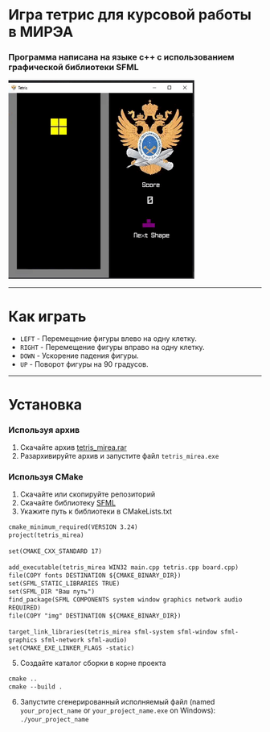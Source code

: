 # Игра тетрис для курсовой работы в МИРЭА
### Программа написана на языке с++ с использованием графической библиотеки SFML
![screen-gif](./tetris.gif)
____
# Как играть
- `LEFT` - Перемещение фигуры влево на одну клетку.
- `RIGHT` - Перемещение фигуры вправо на одну клетку.
- `DOWN` - Ускорение падения фигуры.
- `UP` - Поворот фигуры на 90 градусов.
____
# Установка
### Используя архив
1. Скачайте архив [tetris_mirea.rar](https://github.com/kripistor/tetris_mirea/blob/master/tetris_mirea.rar)
2. Разархивируйте архив и запустите файл `tetris_mirea.exe`
### Используя CMake
1. Скачайте или скопируйте репозиторий
2. Скачайте библиотеку [SFML](https://www.sfml-dev.org/download/sfml/2.5.1/)
3. Укажите путь к библиотеки в CMakeLists.txt
```
cmake_minimum_required(VERSION 3.24)
project(tetris_mirea)

set(CMAKE_CXX_STANDARD 17)

add_executable(tetris_mirea WIN32 main.cpp tetris.cpp board.cpp)
file(COPY fonts DESTINATION ${CMAKE_BINARY_DIR})
set(SFML_STATIC_LIBRARIES TRUE)
set(SFML_DIR "Ваш путь")
find_package(SFML COMPONENTS system window graphics network audio REQUIRED)
file(COPY "img" DESTINATION ${CMAKE_BINARY_DIR})

target_link_libraries(tetris_mirea sfml-system sfml-window sfml-graphics sfml-network sfml-audio)
set(CMAKE_EXE_LINKER_FLAGS -static)
```
5. Создайте каталог сборки в корне проекта
```
cmake ..
cmake --build .
```
6. Запустите сгенерированный исполняемый файл (named `your_project_name` or `your_project_name.exe` on Windows): `./your_project_name`
